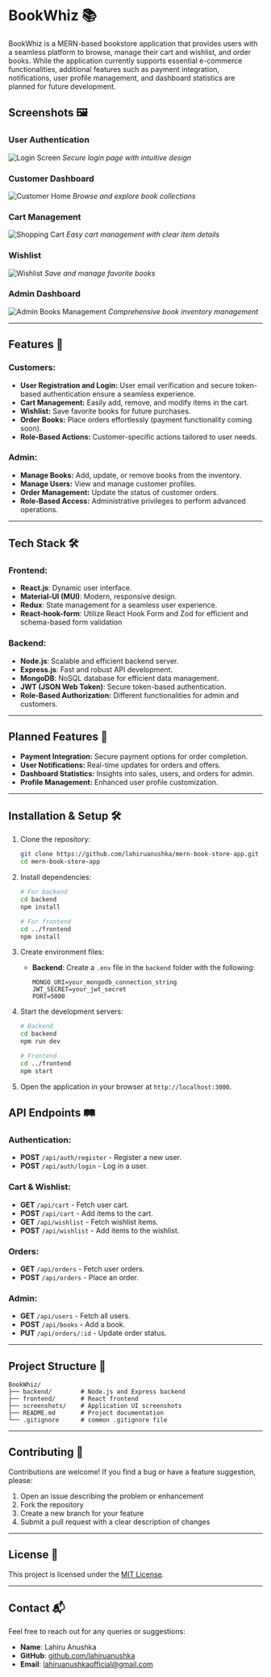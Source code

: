 # BookWhiz 📚

BookWhiz is a MERN-based bookstore application that provides users with a seamless platform to browse, manage their cart and wishlist, and order books. While the application currently supports essential e-commerce functionalities, additional features such as payment integration, notifications, user profile management, and dashboard statistics are planned for future development.

## Screenshots 🖼️

### User Authentication
![Login Screen](/screenshots/login.png)
*Secure login page with intuitive design*

### Customer Dashboard
![Customer Home](/screenshots/customer-home.png)
*Browse and explore book collections*

### Cart Management
![Shopping Cart](/screenshots/cart.png)
*Easy cart management with clear item details*

### Wishlist
![Wishlist](/screenshots/wishlist.png)
*Save and manage favorite books*

### Admin Dashboard
![Admin Books Management](/screenshots/admin-books.png)
*Comprehensive book inventory management*

---

## Features 🚀

### Customers:
- **User Registration and Login:** User email verification and secure token-based authentication ensure a seamless experience.
- **Cart Management:** Easily add, remove, and modify items in the cart.
- **Wishlist:** Save favorite books for future purchases.
- **Order Books:** Place orders effortlessly (payment functionality coming soon).
- **Role-Based Actions:** Customer-specific actions tailored to user needs.

### Admin:
- **Manage Books:** Add, update, or remove books from the inventory.
- **Manage Users:** View and manage customer profiles.
- **Order Management:** Update the status of customer orders.
- **Role-Based Access:** Administrative privileges to perform advanced operations.

---

## Tech Stack 🛠️

### Frontend:
- **React.js**: Dynamic user interface.
- **Material-UI (MUI)**: Modern, responsive design.
- **Redux**: State management for a seamless user experience.
- **React-hook-form**: Utilize React Hook Form and Zod for efficient and schema-based form validation

### Backend:
- **Node.js**: Scalable and efficient backend server.
- **Express.js**: Fast and robust API development.
- **MongoDB**: NoSQL database for efficient data management.
- **JWT (JSON Web Token)**: Secure token-based authentication.
- **Role-Based Authorization:** Different functionalities for admin and customers.

---

## Planned Features 📝
- **Payment Integration:** Secure payment options for order completion.
- **User Notifications:** Real-time updates for orders and offers.
- **Dashboard Statistics:** Insights into sales, users, and orders for admin.
- **Profile Management:** Enhanced user profile customization.

---

## Installation & Setup 🛠️

1. Clone the repository:
   ```bash
   git clone https://github.com/lahiruanushka/mern-book-store-app.git
   cd mern-book-store-app
   ```

2. Install dependencies:
   ```bash
   # For backend
   cd backend
   npm install

   # For frontend
   cd ../frontend
   npm install
   ```

3. Create environment files:
   - **Backend**: Create a `.env` file in the `backend` folder with the following:
     ```env
     MONGO_URI=your_mongodb_connection_string
     JWT_SECRET=your_jwt_secret
     PORT=5000
     ```

4. Start the development servers:
   ```bash
   # Backend
   cd backend
   npm run dev

   # Frontend
   cd ../frontend
   npm start
   ```

5. Open the application in your browser at `http://localhost:3000`.


## API Endpoints 🛤️

### Authentication:
- **POST** `/api/auth/register` - Register a new user.
- **POST** `/api/auth/login` - Log in a user.

### Cart & Wishlist:
- **GET** `/api/cart` - Fetch user cart.
- **POST** `/api/cart` - Add items to the cart.
- **GET** `/api/wishlist` - Fetch wishlist items.
- **POST** `/api/wishlist` - Add items to the wishlist.

### Orders:
- **GET** `/api/orders` - Fetch user orders.
- **POST** `/api/orders` - Place an order.

### Admin:
- **GET** `/api/users` - Fetch all users.
- **POST** `/api/books` - Add a book.
- **PUT** `/api/orders/:id` - Update order status.

---

## Project Structure 📂

```
BookWhiz/
├── backend/        # Node.js and Express backend
├── frontend/       # React frontend
├── screenshots/    # Application UI screenshots
├── README.md       # Project documentation
└── .gitignore      # common .gitignore file
```

---

## Contributing 🤝
Contributions are welcome! If you find a bug or have a feature suggestion, please:
1. Open an issue describing the problem or enhancement
2. Fork the repository
3. Create a new branch for your feature
4. Submit a pull request with a clear description of changes

---

## License 📝
This project is licensed under the [MIT License](LICENSE).

---

## Contact 📬
Feel free to reach out for any queries or suggestions:
- **Name**: Lahiru Anushka
- **GitHub**: [github.com/lahiruanushka](https://github.com/lahiruanushka)
- **Email**: [lahiruanushkaofficial@gmail.com](mailto:lahiruanushkaofficial@gmail.com)
